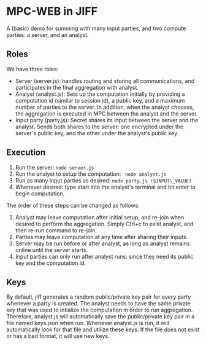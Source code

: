 # MPC-WEB in JIFF
A (basic) demo for summing with many input parties, and two compute parties: a server, and an analyst.

## Roles
We have three roles:
* Server (server.js): handles routing and storing all communications, and participates in the final aggregation with analyst.
* Analyst (analyst.js): Sets up the computation initially by providing a computation id (similar to session id), a public key, and a maximum number of parties to the server.
In addition, when the analyst chooses, the aggregation is executed in MPC between the analyst and the server.
* Input party (party.js): Secret shares its input between the server and the analyst. Sends both shares to the server: one encrypted under the server's public key, and the other under the analyst's public key.

## Execution
1. Run the server:
``` node server.js ```
2. Run the analyst to setup the computation:
``` node analyst.js```
3. Run as many input parties as desired:
``` node party.js ($INPUT\_VALUE) ```
4. Whenever desired: type start into the analyst's terminal and hit enter to begin computation.

The order of these steps can be changed as follows:
1. Analyst may leave computation after initial setup, and re-join when desired to perform the aggregation. Simply Ctrl+c to exist analyst, and then re-run command to re-join.
2. Parties may leave computation at any time after sharing their inputs.
3. Server may be run before or after analyst, as long as analyst remains online until the server starts.
4. Input parties can only run after analyst runs: since they need its public key and the computation id.

## Keys
By default, jiff generates a random public/private key pair for every party whenever a party is created.
The analyst needs to have the same private key that was used to intialize the computation in order to run aggregation.
Therefore, analyst.js will automatically save the public/private key pair in a file named keys.json when run.
Whenever analyst.js is run, it will automatically look for that file and utilize these keys. 
If the file does not exist or has a bad format, it will use new keys.
